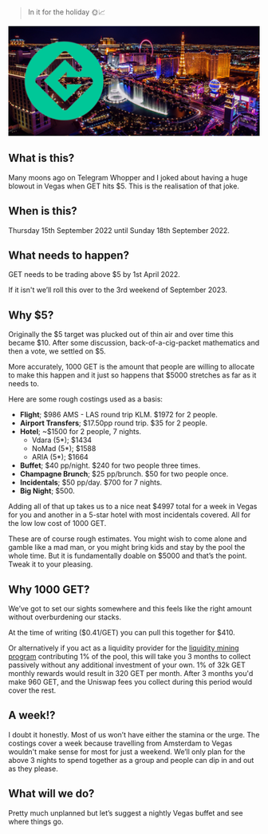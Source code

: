 > In it for the holiday 🌞📈

![](get-vegas.jpg)

## What is this?
Many moons ago on Telegram Whopper and I joked about having a huge blowout in Vegas when GET hits $5. This is the realisation of that joke.

## When is this?
Thursday 15th September 2022 until Sunday 18th September 2022.

## What needs to happen?
GET needs to be trading above $5 by 1st April 2022.

If it isn't we’ll roll this over to the 3rd weekend of September 2023.

## Why $5?
Originally the $5 target was plucked out of thin air and over time this became $10. After some discussion, back-of-a-cig-packet mathematics and then a vote, we settled on $5.

More accurately, 1000 GET is the amount that people are willing to allocate to make this happen and it just so happens that $5000 stretches as far as it needs to.

Here are some rough costings used as a basis:
* **Flight**; $986 AMS - LAS round trip KLM. $1972 for 2 people.
* **Airport Transfers**; $17.50pp round trip. $35 for 2 people.
* **Hotel**; ~$1500 for 2 people, 7 nights.
	* Vdara (5*); $1434
	* NoMad (5*); $1588
	* ARIA (5*); $1664
* **Buffet**; $40 pp/night. $240 for two people three times.
* **Champagne Brunch**; $25 pp/brunch. $50 for two people once.
* **Incidentals**; $50 pp/day. $700 for 7 nights.
* **Big Night**; $500.

Adding all of that up takes us to a nice neat $4997 total for a week in Vegas for you and another in a 5-star hotel with most incidentals covered. All for the low low cost of 1000 GET.

These are of course rough estimates. You might wish to come alone and gamble like a mad man, or you might bring kids and stay by the pool the whole time. But it is fundamentally doable on $5000 and that’s the point. Tweak it to your pleasing.

## Why 1000 GET?
We’ve got to set our sights somewhere and this feels like the right amount without overburdening our stacks.

At the time of writing ($0.41/GET) you can pull this together for $410.

Or alternatively if you act as a liquidity provider for the [liquidity mining program](https://medium.com/get-protocol/the-get-liquidity-mining-program-55cc50c4bb7e) contributing 1% of the pool, this will take you 3 months to collect passively without any additional investment of your own. 1% of 32k GET monthly rewards would result in 320 GET per month. After 3 months you'd make 960 GET, and the Uniswap fees you collect during this period would cover the rest.

## A week!?
I doubt it honestly. Most of us won’t have either the stamina or the urge. The costings cover a week because travelling from Amsterdam to Vegas wouldn't make sense for most for just a weekend. We’ll only plan for the above 3 nights to spend together as a group and people can dip in and out as they please.

## What will we do?
Pretty much unplanned but let’s suggest a nightly Vegas buffet and see where things go.

